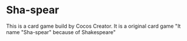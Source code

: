 # Sha-spear
This is a card game build by Cocos Creator.
It is a original card game
"It name "Sha-spear" because of Shakespeare"
